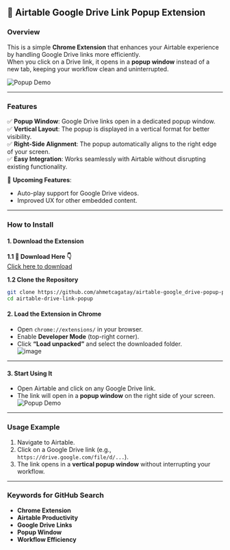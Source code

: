 ## 🚀 Airtable Google Drive Link Popup Extension  

### Overview  
This is a simple **Chrome Extension** that enhances your Airtable experience by handling Google Drive links more efficiently.  
When you click on a Drive link, it opens in a **popup window** instead of a new tab, keeping your workflow clean and uninterrupted.  

![Popup Demo](https://github.com/user-attachments/assets/4a6359e1-5c0b-4eef-bb6f-6492e6b48a63)  

---

### Features  
✅ **Popup Window**: Google Drive links open in a dedicated popup window.  
✅ **Vertical Layout**: The popup is displayed in a vertical format for better visibility.  
✅ **Right-Side Alignment**: The popup automatically aligns to the right edge of your screen.  
✅ **Easy Integration**: Works seamlessly with Airtable without disrupting existing functionality.  

🚧 **Upcoming Features**:  
- Auto-play support for Google Drive videos.  
- Improved UX for other embedded content.  

---

### How to Install  

#### 1. Download the Extension  

**1.1 🔗 Download Here 👇**  
[Click here to download](https://github.com/ahmetcagatay/airtable-google_drive-popup-player/archive/refs/heads/main.zip)  

**1.2 Clone the Repository**  
```bash
git clone https://github.com/ahmetcagatay/airtable-google_drive-popup-player.git
cd airtable-drive-link-popup
```

#### 2. Load the Extension in Chrome  
- Open `chrome://extensions/` in your browser.  
- Enable **Developer Mode** (top-right corner).  
- Click **“Load unpacked”** and select the downloaded folder.  
![image](https://github.com/user-attachments/assets/0bb7b1ff-c691-4a3c-ae45-91c6c0f709bc)

---

#### 3. Start Using It  
- Open Airtable and click on any Google Drive link.  
- The link will open in a **popup window** on the right side of your screen.  
![Popup Demo](https://github.com/user-attachments/assets/4a6359e1-5c0b-4eef-bb6f-6492e6b48a63)  
---

### Usage Example  
1. Navigate to Airtable.  
2. Click on a Google Drive link (e.g., `https://drive.google.com/file/d/...`).  
3. The link opens in a **vertical popup window** without interrupting your workflow.  

---

### Keywords for GitHub Search  
- **Chrome Extension**  
- **Airtable Productivity**  
- **Google Drive Links**  
- **Popup Window**  
- **Workflow Efficiency**  
